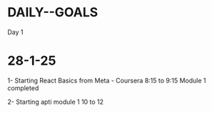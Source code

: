 # DAILY--GOALS
Day 1
# 28-1-25 
1- Starting React Basics from Meta - Coursera  8:15 to 9:15
Module 1 completed

2- Starting apti module 1  10 to 12


